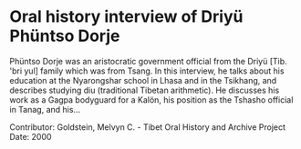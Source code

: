 # Oral history interview of Driyü Phüntso Dorje


Phüntso Dorje was an aristocratic government official from the Driyü [Tib. 'bri yul] family which was from Tsang. In this interview, he talks about his education at the Nyarongshar school in Lhasa and in the Tsikhang, and describes studying diu (traditional Tibetan arithmetic). He discusses his work as a Gagpa bodyguard for a Kalön, his position as the Tshasho official in Tanag, and his...


Contributor:
                        Goldstein, Melvyn C. - Tibet Oral History and Archive Project  
Date:
2000  

